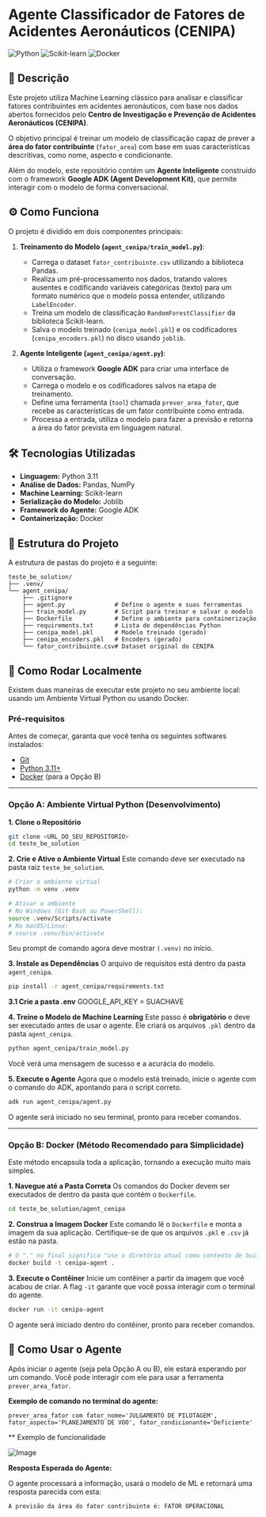 # Agente Classificador de Fatores de Acidentes Aeronáuticos (CENIPA)

![Python](https://img.shields.io/badge/Python-3.11-blue.svg)
![Scikit-learn](https://img.shields.io/badge/Scikit--learn-1.7.0-orange)
![Docker](https://img.shields.io/badge/Docker-Ready-blue)

## 📖 Descrição

Este projeto utiliza Machine Learning clássico para analisar e classificar fatores contribuintes em acidentes aeronáuticos, com base nos dados abertos fornecidos pelo **Centro de Investigação e Prevenção de Acidentes Aeronáuticos (CENIPA)**.

O objetivo principal é treinar um modelo de classificação capaz de prever a **área do fator contribuinte** (`fator_area`) com base em suas características descritivas, como nome, aspecto e condicionante.

Além do modelo, este repositório contém um **Agente Inteligente** construído com o framework **Google ADK (Agent Development Kit)**, que permite interagir com o modelo de forma conversacional.

## ⚙️ Como Funciona

O projeto é dividido em dois componentes principais:

1.  **Treinamento do Modelo (`agent_cenipa/train_model.py`)**:
    * Carrega o dataset `fator_contribuinte.csv` utilizando a biblioteca Pandas.
    * Realiza um pré-processamento nos dados, tratando valores ausentes e codificando variáveis categóricas (texto) para um formato numérico que o modelo possa entender, utilizando `LabelEncoder`.
    * Treina um modelo de classificação `RandomForestClassifier` da biblioteca Scikit-learn.
    * Salva o modelo treinado (`cenipa_model.pkl`) e os codificadores (`cenipa_encoders.pkl`) no disco usando `joblib`.

2.  **Agente Inteligente (`agent_cenipa/agent.py`)**:
    * Utiliza o framework **Google ADK** para criar uma interface de conversação.
    * Carrega o modelo e os codificadores salvos na etapa de treinamento.
    * Define uma ferramenta (`tool`) chamada `prever_area_fator`, que recebe as características de um fator contribuinte como entrada.
    * Processa a entrada, utiliza o modelo para fazer a previsão e retorna a área do fator prevista em linguagem natural.

## 🛠️ Tecnologias Utilizadas

* **Linguagem:** Python 3.11
* **Análise de Dados:** Pandas, NumPy
* **Machine Learning:** Scikit-learn
* **Serialização do Modelo:** Joblib
* **Framework do Agente:** Google ADK
* **Containerização:** Docker

## 📂 Estrutura do Projeto

A estrutura de pastas do projeto é a seguinte:

```
teste_be_solution/
├── .venv/
└── agent_cenipa/
    ├── .gitignore
    ├── agent.py              # Define o agente e suas ferramentas
    ├── train_model.py        # Script para treinar e salvar o modelo
    ├── Dockerfile            # Define o ambiente para containerização
    ├── requirements.txt      # Lista de dependências Python
    ├── cenipa_model.pkl      # Modelo treinado (gerado)
    ├── cenipa_encoders.pkl   # Encoders (gerado)
    └── fator_contribuinte.csv# Dataset original do CENIPA
```

## 🚀 Como Rodar Localmente

Existem duas maneiras de executar este projeto no seu ambiente local: usando um Ambiente Virtual Python ou usando Docker.

### Pré-requisitos

Antes de começar, garanta que você tenha os seguintes softwares instalados:
* [Git](https://git-scm.com/)
* [Python 3.11+](https://www.python.org/downloads/)
* [Docker](https://www.docker.com/products/docker-desktop/) (para a Opção B)

---

### Opção A: Ambiente Virtual Python (Desenvolvimento)

**1. Clone o Repositório**
```bash
git clone <URL_DO_SEU_REPOSITORIO>
cd teste_be_solution
```

**2. Crie e Ative o Ambiente Virtual**
Este comando deve ser executado na pasta raiz `teste_be_solution`.
```bash
# Criar o ambiente virtual
python -m venv .venv

# Ativar o ambiente
# No Windows (Git Bash ou PowerShell):
source .venv/Scripts/activate
# No macOS/Linux:
# source .venv/bin/activate
```
Seu prompt de comando agora deve mostrar `(.venv)` no início.

**3. Instale as Dependências**
O arquivo de requisitos está dentro da pasta `agent_cenipa`.
```bash
pip install -r agent_cenipa/requirements.txt
```
**3.1 Crie a pasta .env**
GOOGLE_API_KEY = SUACHAVE

**4. Treine o Modelo de Machine Learning**
Este passo é **obrigatório** e deve ser executado antes de usar o agente. Ele criará os arquivos `.pkl` dentro da pasta `agent_cenipa`.
```bash
python agent_cenipa/train_model.py
```
Você verá uma mensagem de sucesso e a acurácia do modelo.

**5. Execute o Agente**
Agora que o modelo está treinado, inicie o agente com o comando do ADK, apontando para o script correto.
```bash
adk run agent_cenipa/agent.py
```
O agente será iniciado no seu terminal, pronto para receber comandos.

---

### Opção B: Docker (Método Recomendado para Simplicidade)

Este método encapsula toda a aplicação, tornando a execução muito mais simples.

**1. Navegue até a Pasta Correta**
Os comandos do Docker devem ser executados de dentro da pasta que contém o `Dockerfile`.
```bash
cd teste_be_solution/agent_cenipa
```

**2. Construa a Imagem Docker**
Este comando lê o `Dockerfile` e monta a imagem da sua aplicação. Certifique-se de que os arquivos `.pkl` e `.csv` já estão na pasta.
```bash
# O "." no final significa "use o diretório atual como contexto de build"
docker build -t cenipa-agent .
```

**3. Execute o Contêiner**
Inicie um contêiner a partir da imagem que você acabou de criar. A flag `-it` garante que você possa interagir com o terminal do agente.
```bash
docker run -it cenipa-agent
```
O agente será iniciado dentro do contêiner, pronto para receber comandos.

## 💬 Como Usar o Agente

Após iniciar o agente (seja pela Opção A ou B), ele estará esperando por um comando. Você pode interagir com ele para usar a ferramenta `prever_area_fator`.

**Exemplo de comando no terminal do agente:**

```
prever_area_fator com fator_nome='JULGAMENTO DE PILOTAGEM', fator_aspecto='PLANEJAMENTO DE VOO', fator_condicionante='Deficiente'
```

** Exemplo de funcionalidade

![Image](https://github.com/user-attachments/assets/9aabbc08-a652-4a4e-8e93-f64c54ec78a8)

**Resposta Esperada do Agente:**

O agente processará a informação, usará o modelo de ML e retornará uma resposta parecida com esta:

```
A previsão da área do fator contribuinte é: FATOR OPERACIONAL
```
